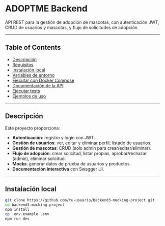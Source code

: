 # ADOPTME Backend

API REST para la gestión de adopción de mascotas, con autenticación JWT, CRUD de usuarios y mascotas, y flujo de solicitudes de adopción.

---

## Table of Contents

- [Descripción](#descripción)  
- [Requisitos](#requisitos)  
- [Instalación local](#instalación-local)  
- [Variables de entorno](#variables-de-entorno)  
- [Ejecutar con Docker Compose](#ejecutar-con-docker-compose)  
- [Documentación de la API](#documentación-de-la-api)  
- [Ejecutar tests](#ejecutar-tests)  
- [Ejemplos de uso](#ejemplos-de-uso)  

---

## Descripción

Este proyecto proporciona:

- **Autenticación**: registro y login con JWT.  
- **Gestión de usuarios**: ver, editar y eliminar perfil; listado de usuarios.  
- **Gestión de mascotas**: CRUD (solo admin para crear/editar/eliminar).  
- **Flujo de adopción**: crear solicitud, listar propias, aprobar/rechazar (admin), eliminar solicitud.  
- **Mocks**: generar datos de prueba de usuarios y productos.  
- **Documentación interactiva** con Swagger UI.  

---


## Instalación local

```bash
git clone https://github.com/tu-usuario/backend3-mocking-project.git
cd backend3-mocking-project
npm install
cp .env.example .env        
npm run dev                 
